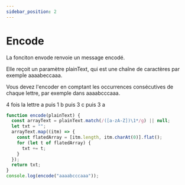 ```yaml
---
sidebar_position: 2
---
```


# Encode

La fonciton envode renvoie un message encodé.

Elle reçoit un paramètre plainText, qui est une chaîne de caractères par exemple aaaabeccaaa.

Vous devez l'encoder en comptant les occurrences consécutives de chaque lettre, par exemple dans aaaabcccaaa.

4 fois la lettre a
puis 1 b
puis 3 c
puis 3 a

```js
function encode(plainText) {
  const arrayText = plainText.match(/([a-zA-Z])\1*/g) || null;
  let txt = "";
  arrayText.map((itm) => {
    const flatedArray = [itm.length, itm.charAt(0)].flat();
    for (let t of flatedArray) {
      txt += t;
    }
  });
  return txt;
}
console.log(encode("aaaabcccaaa"));
```
